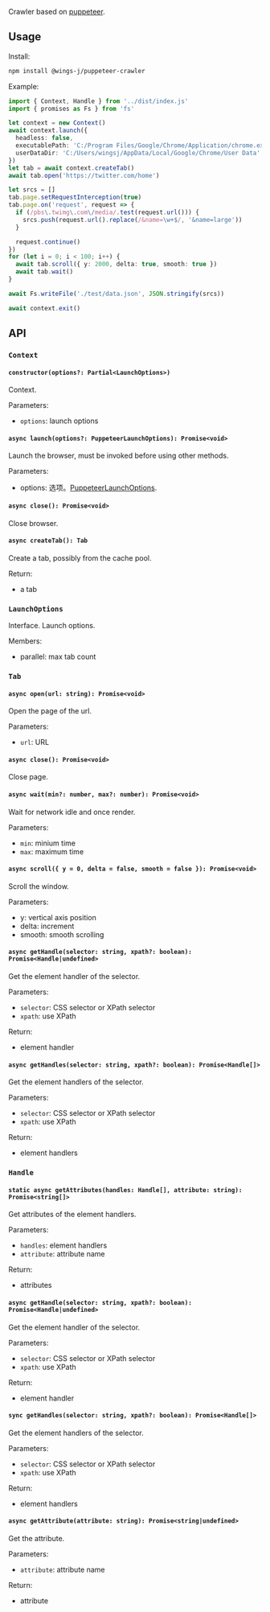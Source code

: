 Crawler based on [puppeteer](https://www.npmjs.com/package/puppeteer).

## Usage

Install:

```sh
npm install @wings-j/puppeteer-crawler
```

Example:

```ts
import { Context, Handle } from '../dist/index.js'
import { promises as Fs } from 'fs'

let context = new Context()
await context.launch({
  headless: false,
  executablePath: 'C:/Program Files/Google/Chrome/Application/chrome.exe',
  userDataDir: 'C:/Users/wingsj/AppData/Local/Google/Chrome/User Data'
})
let tab = await context.createTab()
await tab.open('https://twitter.com/home')

let srcs = []
tab.page.setRequestInterception(true)
tab.page.on('request', request => {
  if (/pbs\.twimg\.com\/media/.test(request.url())) {
    srcs.push(request.url().replace(/&name=\w+$/, '&name=large'))
  }

  request.continue()
})
for (let i = 0; i < 100; i++) {
  await tab.scroll({ y: 2000, delta: true, smooth: true })
  await tab.wait()
}

await Fs.writeFile('./test/data.json', JSON.stringify(srcs))

await context.exit()
```

## API

### `Context`

#### `constructor(options?: Partial<LaunchOptions>)`

Context.

Parameters:

- `options`: launch options

#### `async launch(options?: PuppeteerLaunchOptions): Promise<void>`

Launch the browser, must be invoked before using other methods.

Parameters:

- options: 选项。[PuppeteerLaunchOptions](https://pptr.dev/api/puppeteer.puppeteerlaunchoptions).

#### `async close(): Promise<void>`

Close browser.

#### `async createTab(): Tab`

Create a tab, possibly from the cache pool.

Return:

- a tab

### `LaunchOptions`

Interface. Launch options.

Members:

- parallel: max tab count

### `Tab`

#### `async open(url: string): Promise<void>`

Open the page of the url.

Parameters:

- `url`: URL

#### `async close(): Promise<void>`

Close page.

#### `async wait(min?: number, max?: number): Promise<void>`

Wait for network idle and once render.

Parameters:

- `min`: minium time
- `max`: maximum time

#### `async scroll({ y = 0, delta = false, smooth = false }): Promise<void>`

Scroll the window.

Parameters:

- y: vertical axis position
- delta: increment
- smooth: smooth scrolling

#### `async getHandle(selector: string, xpath?: boolean): Promise<Handle|undefined>`

Get the element handler of the selector.

Parameters:

- `selector`: CSS selector or XPath selector
- `xpath`: use XPath

Return:

- element handler

#### `async getHandles(selector: string, xpath?: boolean): Promise<Handle[]>`

Get the element handlers of the selector.

Parameters:

- `selector`: CSS selector or XPath selector
- `xpath`: use XPath

Return:

- element handlers

### `Handle`

#### `static async getAttributes(handles: Handle[], attribute: string): Promise<string[]>`

Get attributes of the element handlers.

Parameters:

- `handles`: element handlers
- `attribute`: attribute name

Return:

- attributes

#### `async getHandle(selector: string, xpath?: boolean): Promise<Handle|undefined>`

Get the element handler of the selector.

Parameters:

- `selector`: CSS selector or XPath selector
- `xpath`: use XPath

Return:

- element handler

#### `sync getHandles(selector: string, xpath?: boolean): Promise<Handle[]>`

Get the element handlers of the selector.

Parameters:

- `selector`: CSS selector or XPath selector
- `xpath`: use XPath

Return:

- element handlers

#### `async getAttribute(attribute: string): Promise<string|undefined>`

Get the attribute.

Parameters:

- `attribute`: attribute name

Return:

- attribute
